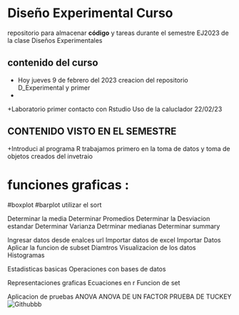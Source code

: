 
# Diseño Experimental Curso
repositorio para almacenar **código** y tareas durante el semestre EJ2023 de la clase Diseños Experimentales 

## contenido del curso 

+ Hoy jueves 9 de febrero del 2023 creacion del repositorio D_Experimental y primer 
+ 
+Laboratorio  primer contacto con Rstudio 
Uso de la caluclador 22/02/23


## CONTENIDO  VISTO EN EL SEMESTRE
+Introduci al programa R 
trabajamos primero en la toma de datos y toma de objetos creados del invetraio 
# funciones graficas :
#boxplot 
#barplot 
utilizar el sort 

Determinar la media
Determinar Promedios 
Determinar la Desviacion estandar 
Determinar Varianza 
Detrminar medianas
Determinar summary 

Ingresar datos desde enalces url
Importar datos de excel 
Importar Datos 
Aplicar la funcion de subset 
Diamtros 
Visualizacion de los datos
Histogramas

Estadisticas basicas
Operaciones con bases de datos 

Representaciones graficas 
Ecuaciones en r
Funcion de set 

Aplicacion de pruebas 
ANOVA 
ANOVA DE UN FACTOR
PRUEBA DE TUCKEY
![Githubbb](https://github.com/Mariana018/D_experimental/assets/124898043/dcb55a93-2e05-407d-8f1e-73b764d7ba7e)
